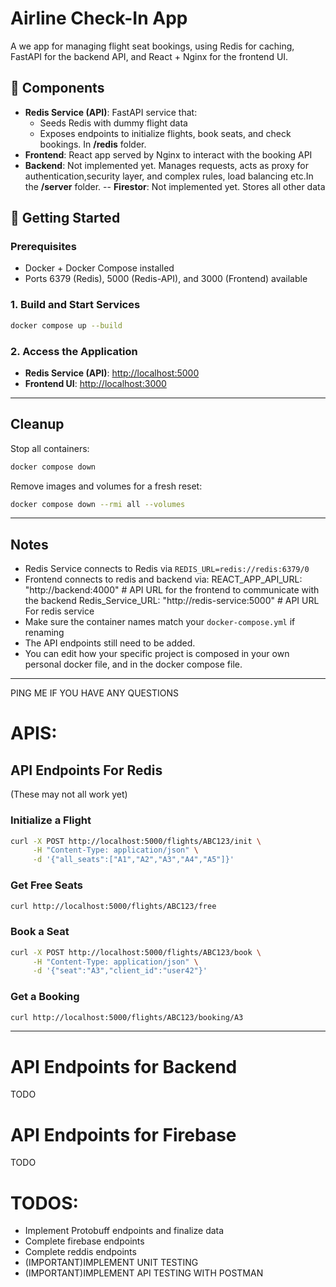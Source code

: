 # Airline Check-In App

A we app for managing flight seat bookings, using Redis for caching, FastAPI for the backend API, and React + Nginx for the frontend UI.

## 🧱 Components
- **Redis Service (API)**: FastAPI service that:
  - Seeds Redis with dummy flight data
  - Exposes endpoints to initialize flights, book seats, and check bookings. In **/redis** folder. 
- **Frontend**: React app served by Nginx to interact with the booking API
- **Backend**: Not implemented yet. Manages requests, acts as proxy for authentication,security layer, and complex rules, load balancing etc.In the **/server** folder. 
-- **Firestor**: Not implemented yet. Stores all other data

## 🚀 Getting Started

### Prerequisites

- Docker + Docker Compose installed
- Ports 6379 (Redis), 5000 (Redis-API), and 3000 (Frontend) available

### 1. Build and Start Services

```bash
docker compose up --build
```

### 2. Access the Application

- **Redis Service (API)**: [http://localhost:5000](http://localhost:5000)
- **Frontend UI**: [http://localhost:3000](http://localhost:3000)

---
## Cleanup

Stop all containers:

```bash
docker compose down
```

Remove images and volumes for a fresh reset:

```bash
docker compose down --rmi all --volumes
```

---

## Notes

- Redis Service connects to Redis via `REDIS_URL=redis://redis:6379/0`
- Frontend connects to redis and backend via:
     REACT_APP_API_URL: "http://backend:4000" # API URL for the frontend to communicate with the backend
     Redis_Service_URL: "http://redis-service:5000" # API URL For redis service
- Make sure the container names match your `docker-compose.yml` if renaming
- The API endpoints still need to be added.
- You can edit how your specific project is composed in your own personal docker file, and in the docker compose file.

---

PING ME IF YOU HAVE ANY QUESTIONS


# APIS:

## API Endpoints For Redis
(These may not all work yet)
### Initialize a Flight

```bash
curl -X POST http://localhost:5000/flights/ABC123/init \
     -H "Content-Type: application/json" \
     -d '{"all_seats":["A1","A2","A3","A4","A5"]}'
```

### Get Free Seats

```bash
curl http://localhost:5000/flights/ABC123/free
```

### Book a Seat

```bash
curl -X POST http://localhost:5000/flights/ABC123/book \
     -H "Content-Type: application/json" \
     -d '{"seat":"A3","client_id":"user42"}'
```

### Get a Booking

```bash
curl http://localhost:5000/flights/ABC123/booking/A3
```

---


# API Endpoints for Backend
TODO

# API Endpoints for Firebase
TODO

# TODOS:
- Implement Protobuff endpoints and finalize data 
- Complete firebase endpoints
- Complete reddis endpoints
- (IMPORTANT)IMPLEMENT UNIT TESTING
- (IMPORTANT)IMPLEMENT API TESTING WITH POSTMAN

